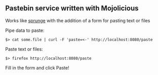 ## Pastebin service written with Mojolicious

Works like [sprunge](http://sprunge.us) with the addition of a form for pasting text or files

Pipe data to paste:
```
$> cat some.file | curl -F 'paste=<-' http://localhost:8080/paste
```

Paste text or files:
```
$> firefox http://localhost:8080/paste
```
Fill in the form and click Paste!
